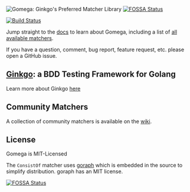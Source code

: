 ![Gomega: Ginkgo's Preferred Matcher Library](http://onsi.github.io/gomega/images/gomega.png)
[![FOSSA Status](https://app.fossa.io/api/projects/git%2Bgithub.com%2FEZO801%2Fgomega.svg?type=shield)](https://app.fossa.io/projects/git%2Bgithub.com%2FEZO801%2Fgomega?ref=badge_shield)

[![Build Status](https://travis-ci.org/onsi/gomega.svg)](https://travis-ci.org/onsi/gomega)

Jump straight to the [docs](http://onsi.github.io/gomega/) to learn about Gomega, including a list of [all available matchers](http://onsi.github.io/gomega/#provided-matchers).

If you have a question, comment, bug report, feature request, etc. please open a GitHub issue.

## [Ginkgo](http://github.com/onsi/ginkgo): a BDD Testing Framework for Golang

Learn more about Ginkgo [here](http://onsi.github.io/ginkgo/)

## Community Matchers

A collection of community matchers is available on the [wiki](https://github.com/onsi/gomega/wiki).

## License

Gomega is MIT-Licensed

The `ConsistOf` matcher uses [goraph](https://github.com/amitkgupta/goraph) which is embedded in the source to simplify distribution.  goraph has an MIT license.


[![FOSSA Status](https://app.fossa.io/api/projects/git%2Bgithub.com%2FEZO801%2Fgomega.svg?type=large)](https://app.fossa.io/projects/git%2Bgithub.com%2FEZO801%2Fgomega?ref=badge_large)